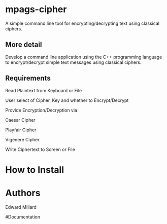 # mpags-cipher
A simple command line tool for encrypting/decrypting text using classical ciphers. 

## More detail 
Develop a command line application using the C++ 
programming language to encrypt/decrypt simple text 
messages using classical ciphers.


## Requirements
Read Plaintext from Keyboard or File

User select of Cipher, Key and 
whether to Encrypt/Decrypt

Provide Encryption/Decryption via

Caesar Cipher

Playfair Cipher

Vigenere Cipher

Write Ciphertext to Screen or File

# How to Install

# Authors 
Edward Millard

#Documentation
